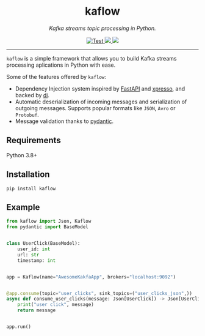<div align="center">
  <h1>kaflow</h1>
  <p>
    <em>Kafka streams topic processing in Python.</em>
  </p>
  <p>
    <a href="https://github.com/gabrielmbmb/kaflow/actions?query=workflow%3ATest+event%3Apush+branch%3Amain" target="_blank">
      <img src="https://github.com/gabrielmbmb/kaflow/workflows/Test/badge.svg?event=push&branch=main" alt="Test">
    </a>
    <a href="https://pypi.org/project/kaflow">
      <img src="https://img.shields.io/pypi/v/kaflow?color=g">
    </a>
    <a href="https://pypi.org/project/kaflow">
      <img src="https://img.shields.io/pypi/pyversions/kaflow?color=g">
    </a>
  </p>
</div>

---

`kaflow` is a simple framework that allows you to build Kafka streams processing aplications in Python with ease.

Some of the features offered by `kaflow`:

- Dependency Injection system inspired by [FastAPI](https://github.com/tiangolo/fastapi) and [xpresso](https://github.com/adriangb/xpresso), and backed by [di](https://github.com/adriangb/di).
- Automatic deserialization of incoming messages and serialization of outgoing messages. Supports popular formats like `JSON`, `Avro` or `Protobuf`.
- Message validation thanks to [pydantic](https://github.com/pydantic/pydantic).

## Requirements

Python 3.8+

## Installation

```shell
pip install kaflow
```

## Example

```python
from kaflow import Json, Kaflow
from pydantic import BaseModel


class UserClick(BaseModel):
    user_id: int
    url: str
    timestamp: int


app = Kaflow(name="AwesomeKakfaApp", brokers="localhost:9092")


@app.consume(topic="user_clicks", sink_topics=("user_clicks_json",))
async def consume_user_clicks(message: Json[UserClick]) -> Json[UserClick]:
    print("user click", message)
    return message


app.run()
```
